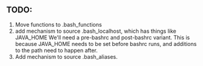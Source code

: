 TODO:
-----

1. Move functions to .bash_functions
2. add mechanism to source .bash_localhost, which has things like JAVA_HOME
   We'll need a pre-bashrc and post-bashrc variant.  This is because JAVA_HOME
   needs to be set before bashrc runs, and additions to the path need to
   happen after.
3. Add mechanism to source .bash_aliases.

